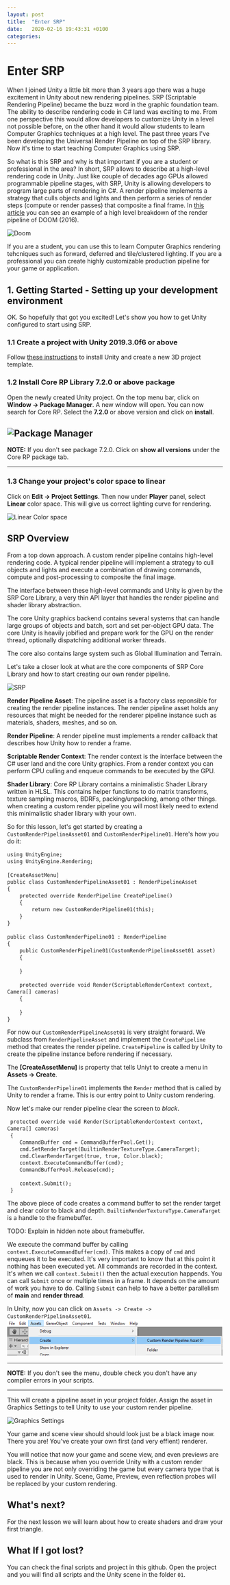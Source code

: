 ```yaml
---
layout: post
title:  "Enter SRP"
date:   2020-02-16 19:43:31 +0100
categories: 
---
```

# Enter SRP

When I joined Unity a little bit more than 3 years ago there was a huge excitement in Unity about new rendering pipelines. SRP (Scriptable Rendering Pipeline) became the buzz word in the graphic foundation team. The ability to describe rendering code in C# land was exciting to me. From one perspective this would allow developers to customize Unity in a level not possible before, on the other hand it would allow students to learn Computer Graphics techniques at a high level. The past three years I've been developing the Universal Render Pipeline on top of the SRP library. Now it's time to start teaching Computer Graphics using SRP.

So what is this SRP and why is that important if you are a student or professional in the area?
In short, SRP allows to describe at a high-level rendering code in Unity. Just like couple of decades ago GPUs allowed programmable pipeline stages, with SRP, Unity is allowing developers to program large parts of rendering in C#. A render pipeline implements a strategy that culls objects and lights and then perform a series of render steps (compute or render passes) that composite a final frame. In [this article](http://www.adriancourreges.com/blog/2016/09/09/doom-2016-graphics-study/) you can see an example of a high level breakdown of the render pipeline of DOOM (2016).

![Doom](assets/doom.jpg)

If you are a student, you can use this to learn Computer Graphics rendering tehcniques such as forward, deferred and tile/clustered lighting. If you are a professional you can create highly customizable production pipeline for your game or application.

## 1. Getting Started - Setting up your development environment

OK. So hopefully that got you excited! Let's show you how to get Unity configured to start using SRP. 

### 1.1 Create a project with Unity 2019.3.0f6 or above

Follow [these instructions](https://docs.unity3d.com/Manual/GettingStarted.html) to install Unity and create a new 3D project template.

### 1.2 Install Core RP Library 7.2.0 or above package

Open the newly created Unity project. On the top menu bar, click on __Window -> Package Manager__.
A new window will open. You can now search for Core RP. Select the __7.2.0__ or above version and click on __install__. 

![Package Manager](assets/packagemanager.JPG)
---
**NOTE:** 
If you don't see package 7.2.0. Click on __show all versions__ under the Core RP package tab.

---

### 1.3 Change your project's color space to linear

Click on __Edit -> Project Settings__. Then now under __Player__ panel, select __Linear__ color space. This will give us correct lighting curve for rendering.

![Linear Color space](assets/linearcolorspace.JPG)

## SRP Overview

From a top down approach. A custom render pipeline contains high-level rendering code. A typical render pipeline will implement a strategy to cull objects and lights and execute a combination of drawing commands, compute and post-processing to composite the final image.

The interface between these high-level commands and Unity is given by the SRP Core Library, a very thin API layer that handles the render pipeline and shader library abstraction. 

The core Unity graphics backend contains several systems that can handle large groups of objects and batch, sort and set per-object GPU data. The core Unity is heavily jobified and prepare work for the GPU on the render thread, optionally dispatching additional worker threads.

The core also contains large system such as Global Illumination and Terrain.

Let's take a closer look at what are the core components of SRP Core Library and how to start creating our own render pipeline.

![SRP](assets/SRP.JPG)

__Render Pipeline Asset__: The pipeline asset is a factory class reponsible for creating the render pipeline instances. The render pipeline asset holds any resources that might be needed for the renderer pipeline instance such as materials, shaders, meshes, and so on.

__Render Pipeline__: A render pipeline must implements a render callback that describes how Unity how to render a frame.

__Scriptable Render Context__: The render context is the interface between the C# user land and the core Unity graphics. From a render context you can perform CPU culling and enqueue commands to be executed by the GPU.

__Shader Library__: Core RP Library contains a minimalistic Shader Library written in HLSL. This contains helper functions to do matrix transforms, texture sampling macros, BDRFs, packing/unpacking, among other things. when creating a custom render pipeline you will most likely need to extend this minimalistic shader library with your own. 

So for this lesson, let's get started by creating a `CustomRenderPipelineAsset01` and `CustomRenderPipeline01`. Here's how you do it:

```
using UnityEngine;
using UnityEngine.Rendering;

[CreateAssetMenu]
public class CustomRenderPipelineAsset01 : RenderPipelineAsset
{
    protected override RenderPipeline CreatePipeline()
    {
        return new CustomRenderPipeline01(this);
    }
}

public class CustomRenderPipeline01 : RenderPipeline
{
    public CustomRenderPipeline01(CustomRenderPipelineAsset01 asset)
    {

    } 

    protected override void Render(ScriptableRenderContext context, Camera[] cameras)
    {

    }
}
```

For now our `CustomRenderPipelineAsset01` is very straight forward. We subclass from `RenderPipelineAsset` and implement the `CreatePipeline` method that creates the render pipeline. `CreatePipeline` is called by Unity to create the pipeline instance before rendering if necessary.

The __[CreateAssetMenu]__ is property that tells Uniyt to create a menu in __Assets -> Create__. 

The `CustomRenderPipeline01` implements the `Render` method that is called by Unity to render a frame. This is our entry point to Unity custom rendering.

Now let's make our render pipeline clear the screen to _black_.

```
 protected override void Render(ScriptableRenderContext context, Camera[] cameras)
 {
    CommandBuffer cmd = CommandBufferPool.Get();
    cmd.SetRenderTarget(BuiltinRenderTextureType.CameraTarget);
    cmd.ClearRenderTarget(true, true, Color.black);
    context.ExecuteCommandBuffer(cmd);
    CommandBufferPool.Release(cmd);

    context.Submit();
 }
```

The above piece of code creates a command buffer to set the render target and clear color to black and depth. `BuiltinRenderTextureType.CameraTarget` is a handle to the framebuffer.

TODO: Explain in hidden note about framebuffer.

We execute the command buffer by calling `context.ExecuteCommandBuffer(cmd)`. This makes a copy of `cmd` and enqueues it to be executed. It's very important to know that at this point it nothing has been executed yet. All commands are recorded in the context. It's when we call `context.Submit()` then the actual execution happends. You can call `Submit` once or multiple times in a frame. It depends on the amount of work you have to do. Calling `Submit` can help to have a better parallelism of __main__ and __render thread__.

In Unity, now you can click on `Assets -> Create -> CustomRenderPipelineAsset01`. 
![Create](assets/create.png)

---
**NOTE:** 
If you don't see the menu, double check you don't have any compiler errors in your scripts.

---


This will create a pipeline asset in your project folder. Assign the asset in Graphics Settings to tell Unity to use your custom render pipeline. 

![Graphics Settings](assets/graphicssettings.JPG)

Your game and scene view should should look just be a black image now. There you are! You've create your own first (and very effient) renderer.

You will notice that now your game and scene view, and even previews are black. This is because when you override Unity with a custom render pipeline you are not only overriding the game but every camera type that is used to render in Unity. Scene, Game, Preview, even reflection probes will be replaced by your custom rendering.

## What's next?
For the next lesson we will learn about how to create shaders and draw your first triangle.

## What If I got lost?
You can check the final scripts and project in this github. Open the project and you will find all scripts and the Unity scene in the folder `01`.



